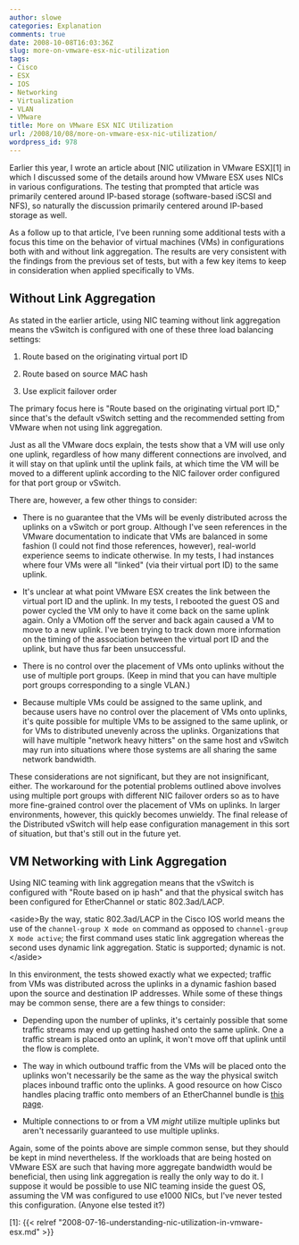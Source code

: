 ```yaml
---
author: slowe
categories: Explanation
comments: true
date: 2008-10-08T16:03:36Z
slug: more-on-vmware-esx-nic-utilization
tags:
- Cisco
- ESX
- IOS
- Networking
- Virtualization
- VLAN
- VMware
title: More on VMware ESX NIC Utilization
url: /2008/10/08/more-on-vmware-esx-nic-utilization/
wordpress_id: 978
---
```


Earlier this year, I wrote an article about [NIC utilization in VMware ESX][1] in which I discussed some of the details around how VMware ESX uses NICs in various configurations. The testing that prompted that article was primarily centered around IP-based storage (software-based iSCSI and NFS), so naturally the discussion primarily centered around IP-based storage as well.

As a follow up to that article, I've been running some additional tests with a focus this time on the behavior of virtual machines (VMs) in configurations both with and without link aggregation. The results are very consistent with the findings from the previous set of tests, but with a few key items to keep in consideration when applied specifically to VMs.

## Without Link Aggregation

As stated in the earlier article, using NIC teaming without link aggregation means the vSwitch is configured with one of these three load balancing settings:

1. Route based on the originating virtual port ID

2. Route based on source MAC hash

3. Use explicit failover order

The primary focus here is "Route based on the originating virtual port ID," since that's the default vSwitch setting and the recommended setting from VMware when not using link aggregation.

Just as all the VMware docs explain, the tests show that a VM will use only one uplink, regardless of how many different connections are involved, and it will stay on that uplink until the uplink fails, at which time the VM will be moved to a different uplink according to the NIC failover order configured for that port group or vSwitch.

There are, however, a few other things to consider:

* There is no guarantee that the VMs will be evenly distributed across the uplinks on a vSwitch or port group. Although I've seen references in the VMware documentation to indicate that VMs are balanced in some fashion (I could not find those references, however), real-world experience seems to indicate otherwise. In my tests, I had instances where four VMs were all "linked" (via their virtual port ID) to the same uplink.

* It's unclear at what point VMware ESX creates the link between the virtual port ID and the uplink. In my tests, I rebooted the guest OS and power cycled the VM only to have it come back on the same uplink again. Only a VMotion off the server and back again caused a VM to move to a new uplink. I've been trying to track down more information on the timing of the association between the virtual port ID and the uplink, but have thus far been unsuccessful.

* There is no control over the placement of VMs onto uplinks without the use of multiple port groups. (Keep in mind that you can have multiple port groups corresponding to a single VLAN.)

* Because multiple VMs could be assigned to the same uplink, and because users have no control over the placement of VMs onto uplinks, it's quite possible for multiple VMs to be assigned to the same uplink, or for VMs to distributed unevenly across the uplinks. Organizations that will have multiple "network heavy hitters" on the same host and vSwitch may run into situations where those systems are all sharing the same network bandwidth.

These considerations are not significant, but they are not insignificant, either. The workaround for the potential problems outlined above involves using multiple port groups with different NIC failover orders so as to have more fine-grained control over the placement of VMs on uplinks. In larger environments, however, this quickly becomes unwieldy. The final release of the Distributed vSwitch will help ease configuration management in this sort of situation, but that's still out in the future yet.

## VM Networking with Link Aggregation

Using NIC teaming with link aggregation means that the vSwitch is configured with "Route based on ip hash" and that the physical switch has been configured for EtherChannel or static 802.3ad/LACP.

&lt;aside&gt;By the way, static 802.3ad/LACP in the Cisco IOS world means the use of the `channel-group X mode on` command as opposed to `channel-group X mode active`; the first command uses static link aggregation whereas the second uses dynamic link aggregation. Static is supported; dynamic is not.&lt;/aside&gt;

In this environment, the tests showed exactly what we expected; traffic from VMs was distributed across the uplinks in a dynamic fashion based upon the source and destination IP addresses. While some of these things may be common sense, there are a few things to consider:

* Depending upon the number of uplinks, it's certainly possible that some traffic streams may end up getting hashed onto the same uplink. One a traffic stream is placed onto an uplink, it won't move off that uplink until the flow is complete.

* The way in which outbound traffic from the VMs will be placed onto the uplinks won't necessarily be the same as the way the physical switch places inbound traffic onto the uplinks. A good resource on how Cisco handles placing traffic onto members of an EtherChannel bundle is [this page](http://www.cisco.com/en/US/tech/tk389/tk213/technologies_tech_note09186a0080094714.shtml).

* Multiple connections to or from a VM _might_ utilize multiple uplinks but aren't necessarily guaranteed to use multiple uplinks.

Again, some of the points above are simple common sense, but they should be kept in mind nevertheless. If the workloads that are being hosted on VMware ESX are such that having more aggregate bandwidth would be beneficial, then using link aggregation is really the only way to do it. I suppose it would be possible to use NIC teaming inside the guest OS, assuming the VM was configured to use e1000 NICs, but I've never tested this configuration. (Anyone else tested it?)

[1]: {{< relref "2008-07-16-understanding-nic-utilization-in-vmware-esx.md" >}}
